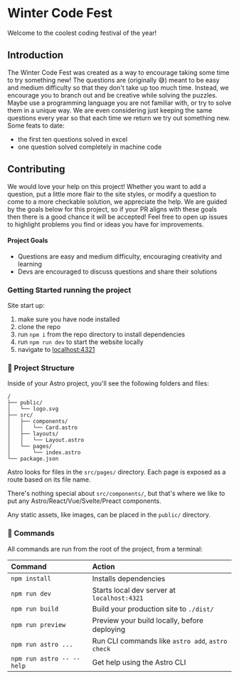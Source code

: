 # Winter Code Fest 
Welcome to the coolest coding festival of the year!

## Introduction 
The Winter Code Fest was created as a way to encourage taking some time to try something new! The questions are (originally 😅) meant to be easy and medium difficulty so that they don't take up too much time. Instead, we encourage you to branch out and be creative while solving the puzzles. Maybe use a programming language you are not familiar with, or try to solve them in a unique way. We are even considering just keeping the same questions every year so that each time we return we try out something new. Some feats to date: 
- the first ten questions solved in excel
- one question solved completely in machine code


## Contributing 
We would love your help on this project! Whether you want to add a question, put a little more flair to the site styles, or modify a question to come to a more checkable solution, we appreciate the help. We are guided by the goals below for this project, so if your PR aligns with these goals then there is a good chance it will be accepted! Feel free to open up issues to highlight problems you find or ideas you have for improvements.

#### Project Goals
- Questions are easy and medium difficulty, encouraging creativity and learning
- Devs are encouraged to discuss questions and share their solutions

### Getting Started running the project 
Site start up:
1. make sure you have node installed
2. clone the repo
3. run `npm i` from the repo directory to install dependencies
4. run `npm run dev` to start the website locally
5. navigate to [localhost:4321](http://localhost:4321)

### 🚀 Project Structure

Inside of your Astro project, you'll see the following folders and files:

```text
/
├── public/
│   └── logo.svg
├── src/
│   ├── components/
│   │   └── Card.astro
│   ├── layouts/
│   │   └── Layout.astro
│   └── pages/
│       └── index.astro
└── package.json
```

Astro looks for files in the `src/pages/` directory. Each page is exposed as a route based on its file name.

There's nothing special about `src/components/`, but that's where we like to put any Astro/React/Vue/Svelte/Preact components.

Any static assets, like images, can be placed in the `public/` directory.

### 🧞 Commands

All commands are run from the root of the project, from a terminal:

| Command                   | Action                                           |
| :------------------------ | :----------------------------------------------- |
| `npm install`             | Installs dependencies                            |
| `npm run dev`             | Starts local dev server at `localhost:4321`      |
| `npm run build`           | Build your production site to `./dist/`          |
| `npm run preview`         | Preview your build locally, before deploying     |
| `npm run astro ...`       | Run CLI commands like `astro add`, `astro check` |
| `npm run astro -- --help` | Get help using the Astro CLI                     |
